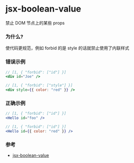 # jsx-boolean-value

禁止 DOM 节点上的某些 props

### 为什么?

使代码更规范，例如 forbid 的是 style 的话就禁止使用了内联样式

### 错误示例

```jsx
// [1, { "forbid": ["id"] }]
<div id="Joe" />
```

```jsx
// [1, { "forbid": ["style"] }]
<div style={{ color: "red" }} />
```

### 正确示例

```jsx
// [1, { "forbid": ["id"] }]
<Hello id="foo" />
```

```jsx
// [1, { "forbid": ["id"] }]
<Hello id={{ color: "red" }} />
```

### 参考

- [jsx-boolean-value](https://github.com/jsx-eslint/eslint-plugin-react/blob/c42b624d0fb9ad647583a775ab9751091eec066f/docs/rules/jsx-boolean-value)
